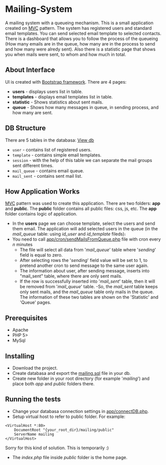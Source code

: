 # Mailing-System

A mailing system with a queueing mechanism. This is a small application created on [MVC](https://en.wikipedia.org/wiki/Model%E2%80%93view%E2%80%93controller) pattern.
The system has registered users and standard email templates. You can send selected email template to selected contacts. 
There is a dashboard that allows you to follow the process of the queueing (How many emails are in the queue, how many are in the process to send and how many were alredy sent). 
Also there is a statistic page that shows you when mails were sent, to whom and how much in total.


## About Interface

UI is created with [Bootstrap framework](http://getbootstrap.com/). There are 4 pages:
* **users** - displays users list in table.
* **templates** - displays email templates list in table.
* **statistic** - Shows statistics about sent mails.
* **queue** - Shows how many messages in queue, in sending process, and how many are sent.


## DB Structure 

There are 5 tables in the databasa: [View db](https://github.com/GareginDavtyan/Mailing-System/blob/master/mailing.sql)
* `user` - contains list of registered users.
* `template` - contains simple email templates.
* `session` - with the help of this table we can separate the mail groups sent different times.
* `mail_queue` - contains email queue.
* `mail_sent` - contains sent mail list.


## How Application Works

[MVC](https://en.wikipedia.org/wiki/Model%E2%80%93view%E2%80%93controller) pattern was used to create this application. There are two folders: **app** and **public**. The **public** folder contains all public files: css, js, etc. The **app** folder contains logic of application.
- In the **users** page we can choose template, select the users and send them email. The application will add selected users in the queue (in the *mail_queue* table: using *id_user* and *id_template* fileds)։
- You need to call [app/cron/sendMailsFromQueue.php](https://github.com/GareginDavtyan/Mailing-System/blob/master/app/cron/sendMailsFromQueue.php) file with cron every *n* minutes
	- The file will select all data from '*mail_queue*' table where '*sending*' field is equal to zero.
	- Аfter selecting rows the '*sending*' field value will be set to 1, to pretend another cron to send message to the same user again.
	- The information about user, after sending message, inserts into "mail_sent" table, where there are only sent mails.
	- If the row is successfully inserted into '*mail_sent*' table, then it will be removed from '*mail_queue*' table.
-So, the *mail_sent* table keeps only sent mails, and the *mail_queue* table only mails in the queue. The information of these two tables are shown on the 'Statistic' and 'Queue' pages.

## Prerequisites

* Apache
* PHP 5>
* MySql 


## Installing

* Download the project.
* Create databasa and export the [mailing.sql](https://github.com/GareginDavtyan/Mailing-System/blob/master/mailing.sql) file in your db.
* Create new folder in your root directory (for example '*mailing*') and place both *app* and *public* folders there.


## Running the tests

* Change your databasa connection settings in [app/connectDB.php](https://github.com/GareginDavtyan/Mailing-System/blob/master/app/connectDB.php).
* Setup virtual host to refer to public folder. For example:
````
<VirtualHost *:80> 
    DocumentRoot "{your_root_dir}/mailing/public"
    ServerName mailing
</VirtualHost>
````
Sorry for this kind of solution. This is temporarily :)
* The *index.php* file inside *public* folder is the home page.

